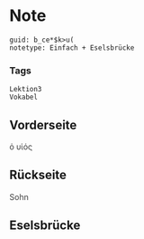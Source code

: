 # Note
```
guid: b_ce*$k>u(
notetype: Einfach + Eselsbrücke
```

### Tags
```
Lektion3
Vokabel
```

## Vorderseite
<span style="color: rgb(62, 62, 62);">ὁ υἱός</span>

## Rückseite
<span style="color: rgb(62, 62, 62);">Sohn</span>

## Eselsbrücke

